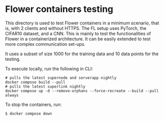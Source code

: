 # Flower containers testing

This directory is used to test Flower containers in a minimum scenario, that is, with 2 clients and without HTTPS. The FL setup uses PyTorch, the CIFAR10 dataset, and a CNN. This is mainly to test the functionalities of Flower in a containerized architecture. It can be easily extended to test more complex communication set-ups.

It uses a subset of size 1000 for the training data and 10 data points for the testing.

To execute locally, run the following in CLI:
``` shell
# pulls the latest supernode and serverapp nightly
docker compose build --pull 
# pulls the latest superlink nightly
docker compose up -d --remove-orphans --force-recreate --build --pull always 
```

To stop the containers, run:
``` shell
$ docker compose down
```
